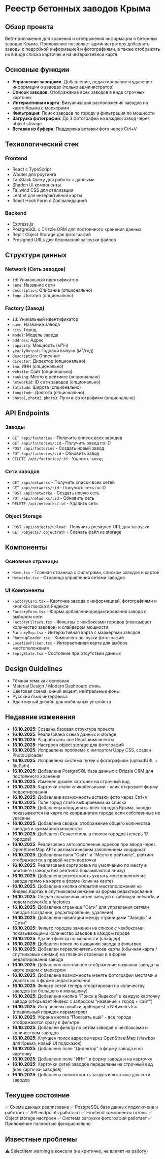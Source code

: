# Реестр бетонных заводов Крыма

## Обзор проекта
Веб-приложение для хранения и отображения информации о бетонных заводах Крыма. Приложение позволяет администратору добавлять заводы с подробной информацией и фотографиями, а также отображать их в виде списка карточек и на интерактивной карте.

## Основные функции
- **Управление заводами**: Добавление, редактирование и удаление информации о заводах (только администратор)
- **Список заводов**: Отображение всех заводов в виде строчных карточек
- **Интерактивная карта**: Визуализация расположения заводов на карте Крыма с маркерами
- **Фильтрация**: Поиск заводов по городу и фильтрация по мощности
- **Загрузка фотографий**: До 3 фотографий на каждый завод через object storage
- **Вставка из буфера**: Поддержка вставки фото через Ctrl+V

## Технологический стек

### Frontend
- React с TypeScript
- Wouter для роутинга
- TanStack Query для работы с данными
- Shadcn UI компоненты
- Tailwind CSS для стилизации
- Leaflet для интерактивной карты
- React Hook Form с Zod валидацией

### Backend
- Express.js
- PostgreSQL с Drizzle ORM для постоянного хранения данных
- Replit Object Storage для фотографий
- Presigned URLs для безопасной загрузки файлов

## Структура данных

### Network (Сеть заводов)
- `id`: Уникальный идентификатор
- `name`: Название сети
- `description`: Описание (опционально)
- `logo`: Логотип (опционально)

### Factory (Завод)
- `id`: Уникальный идентификатор
- `name`: Название завода
- `city`: Город
- `model`: Модель завода
- `address`: Адрес
- `capacity`: Мощность (м³/ч)
- `yearlyOutput`: Годовой выпуск (м³/год)
- `description`: Описание
- `director`: Директор (опционально)
- `inn`: ИНН (опционально)
- `website`: Сайт (опционально)
- `ranking`: Место в рейтинге (опционально)
- `networkId`: ID сети заводов (опционально)
- `latitude`: Широта (опционально)
- `longitude`: Долгота (опционально)
- `photo1`, `photo2`, `photo3`: Пути к фотографиям (опционально)

## API Endpoints

### Заводы
- `GET /api/factories` - Получить список всех заводов
- `GET /api/factories/:id` - Получить завод по ID
- `POST /api/factories` - Создать новый завод
- `PUT /api/factories/:id` - Обновить завод
- `DELETE /api/factories/:id` - Удалить завод

### Сети заводов
- `GET /api/networks` - Получить список всех сетей
- `GET /api/networks/:id` - Получить сеть по ID
- `POST /api/networks` - Создать новую сеть
- `PUT /api/networks/:id` - Обновить сеть
- `DELETE /api/networks/:id` - Удалить сеть

### Object Storage
- `POST /api/objects/upload` - Получить presigned URL для загрузки
- `GET /objects/:objectPath` - Скачать файл из storage

## Компоненты

### Основные страницы
- `Home.tsx` - Главная страница с фильтрами, списком заводов и картой
- `Networks.tsx` - Страница управления сетями заводов

### UI Компоненты
- `FactoryCard.tsx` - Карточка завода с информацией, фотографиями и кнопкой поиска в Яндексе
- `FactoryForm.tsx` - Форма добавления/редактирования завода с выбором сети
- `FactoryFilters.tsx` - Фильтры с чекбоксами городов (показывает количество заводов) и слайдером мощности
- `FactoryMap.tsx` - Интерактивная карта с маркерами заводов
- `PhotoUploader.tsx` - Компонент загрузки фотографий
- `LocationPicker.tsx` - Интерактивная карта для выбора местоположения
- `EmptyState.tsx` - Состояние при отсутствии данных

## Design Guidelines
- Тёмная тема как основная
- Material Design / Modern Dashboard стиль
- Цветовая схема: синий акцент, нейтральные фоны
- Русский язык интерфейса
- Адаптивный дизайн для мобильных устройств

## Недавние изменения
- **16.10.2025**: Создана базовая структура проекта
- **16.10.2025**: Реализована схема данных и storage
- **16.10.2025**: Разработаны все React компоненты
- **16.10.2025**: Настроен object storage для фотографий
- **16.10.2025**: Исправлена проблема с импортом Uppy CSS, создан PhotoUploader
- **16.10.2025**: Исправлена система путей к фотографиям (uploadURL + filePath)
- **16.10.2025**: Добавлена PostgreSQL база данных с Drizzle ORM для постоянного хранения
- **16.10.2025**: Изменен дизайн карточек на строчный вид
- **16.10.2025**: Карточки стали кликабельными - клик открывает форму редактирования
- **16.10.2025**: Добавлена возможность вставки фото через Ctrl+V
- **16.10.2025**: Поле город стало выбираемым из списка
- **16.10.2025**: Добавлены координаты всех городов Крыма, заводы показываются на карте по координатам города если собственные не указаны
- **16.10.2025**: Добавлена сводка: отображение общего количества заводов и суммарной мощности
- **16.10.2025**: Добавлен Севастополь в список городов (теперь 17 городов)
- **16.10.2025**: Реализовано автозаполнение адресов при вводе через OpenStreetMap API с автоматическим заполнением координат
- **16.10.2025**: Добавлены поля "Сайт" и "Место в рейтинге", рейтинг отображается в правой части карточки
- **16.10.2025**: Реализована сортировка по умолчанию по месту в рейтинге (заводы без рейтинга показываются внизу)
- **16.10.2025**: Добавлена возможность указать местоположение завода прямо на карте в форме (клик на карте)
- **16.10.2025**: Добавлена кнопка открытия местоположения на Яндекс.Картах в спутниковом режиме из формы редактирования
- **16.10.2025**: Создан справочник сетей заводов с таблицей networks и полем networkId в factories
- **16.10.2025**: Добавлена страница "Сети" для управления сетями заводов (создание, редактирование, удаление)
- **16.10.2025**: Добавлена навигация между страницами "Заводы" и "Сети"
- **16.10.2025**: Фильтр городов заменен на список с чекбоксами, показывающими количество заводов в каждом городе
- **16.10.2025**: Удален фильтр по мощности (слайдер)
- **16.10.2025**: Добавлен поиск по названию завода в фильтрах
- **16.10.2025**: Добавлен переключатель слоёв карты (обычная карта / спутниковые снимки) на главной странице и в форме редактирования завода
- **16.10.2025**: Добавлено постоянное отображение названия завода на карте рядом с маркером
- **16.10.2025**: Добавлена возможность менять фотографии местами и удалять их в форме редактирования
- **16.10.2025**: Фильтр сетей теперь отсортирован по количеству заводов (от большего к меньшему)
- **16.10.2025**: Добавлена кнопка "Поиск в Яндексе" в каждую карточку завода (открывает Яндекс с запросом "название + город + сайт")
- **16.10.2025**: Исправлены ошибки apiRequest в Networks.tsx (правильный порядок параметров)
- **16.10.2025**: Убрана кнопка "Показать ещё" - все города отображаются сразу в фильтре
- **16.10.2025**: Добавлен фильтр по сетям заводов с чекбоксами и количеством заводов
- **16.10.2025**: Улучшен поиск адресов через OpenStreetMap (viewbox для Крыма, новый UI подсказок)
- **16.10.2025**: Добавлено поле "Директор" в форму завода и на карточку
- **16.10.2025**: Добавлено поле "ИНН" в форму завода и на карточку
- **16.10.2025**: Карточки сетей заводов переделаны на строчный вид (как карточки заводов)
- **16.10.2025**: Добавлена возможность загрузки логотипа для сети заводов

## Текущее состояние
✅ Схема данных реализована
✅ PostgreSQL база данных подключена и работает
✅ API endpoints работают
✅ Frontend компоненты готовы
✅ Object storage настроен
✅ Система загрузки фотографий работает
✅ Приложение полностью функционально

## Известные проблемы
⚠️ SelectItem warning в консоли (не критично, не влияет на работу)
